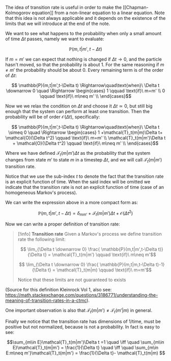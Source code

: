 The idea of transition rate is useful in order to make the [[Chapman-Kolmogorov equation]] from a non-linear equation to a linear equation. Note that this idea is not always applicable and it depends on the existence of the limits that we will introduce at the end of the note.

We want to see what happens to the probability when only a small amount of time $\Delta t$ passes, namely we want to evaluate:

$$ \mathbb{P}(m,t|m',t-\Delta t) $$

If $m=m'$ we can expect that nothing is changed if $\Delta t \to 0$, and the particle hasn't moved, so that the probability is about $1$. For the same reasoning if $m \neq m'$ the probability should be about 0. Every remaining term is of the order of $\Delta t$:

$$  \mathbb{P}(m,t|m',t-\Delta t) \Rightarrow\quad\text{when}\ \Delta t \downarrow 0 \quad \Rightarrow 
\begin{cases}
1  \qquad \text{if}\ m=m' \\
0 \qquad \text{if}\ m\neq m' \\
\end{cases}$$

Now we we relax the condition on $\Delta t$ and choose it $\Delta t \simeq 0$, but still big enough that the system can perform at least one transition. Then the probability will be of order $\mathcal{O}(\Delta t)$, specifically:

$$  \mathbb{P}(m,t|m',t-\Delta t) \Rightarrow\quad\text{when}\ \Delta t \simeq 0 \quad \Rightarrow 
\begin{cases}
1 +\mathcal{T}_t(m|m)\Delta t+ \mathcal{O}(\Delta t^2) \qquad \text{if}\ m=m' \\
\mathcal{T}_t(m|m')\Delta t + \mathcal{O}(\Delta t^2) \qquad \text{if}\ m\neq m' \\
\end{cases}$$

Where we have defined $\mathcal{T}_t(m|m')\Delta t$ as the probability that the system changes from state $m'$ to state $m$ in a timestep $\Delta t$, and we will call $\mathcal{T}_t(m|m')$ transition rate. 

Notice that we use the sub-index $t$ to denote the fact that the transition rate is an explicit function of time. When the said index will be omitted we indicate that the transition rate is not an explicit function of time (case of an homogeneous Markov's process).

We can write the expression above in a more compact form as:

$$  \mathbb{P}(m,t|m',t-\Delta t) = \delta_{mm'} +\mathcal{T}_t(m|m')\Delta t + \mathcal{O}(\Delta t^2)$$

Now we can write a proper definition of transition rate:

>[!info] **Transition rate**
>Given a Markov's process we define transition rate the following limit:
>
>$$ \lim_{\Delta t \downarrow 0} \frac{  \mathbb{P}(m,t|m',t-\Delta t)}{\Delta t} = \mathcal{T}_t(m|m')  \qquad \text{if}\ m\neq m'$$
>
>$$ \lim_{\Delta t \downarrow 0} \frac{  \mathbb{P}(m,t|m,t-\Delta t)-1}{\Delta t} = \mathcal{T}_t(m|m)  \qquad \text{if}\ m=m'$$
>
>Notice that these limits are not guaranteed to exists

(Source for this definition Kleinrock Vol 1, also see: https://math.stackexchange.com/questions/3186771/understanding-the-meaning-of-transition-rates-in-a-ctmc).


One important observation is also that $\mathcal{T}_t(m|m') \neq \mathcal{T}_t(m'|m)$ in general.

Finally we notice that the transition rate has dimensions of 1/time, must be positive but not normalized, because is not a probability. In fact is easy to see:

$$\sum_{m\in E}\mathcal{T}_t(m|m')\Delta t =1 \quad \iff \quad \sum_{m\in E}\mathcal{T}_t(m|m') = \frac{1}{\Delta t} \quad \iff \quad \sum_{m\in E:m\neq m'}\mathcal{T}_t(m|m') = \frac{1}{\Delta t}- \mathcal{T}_t(m|m) $$
